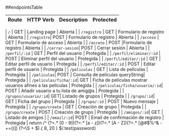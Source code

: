 ##endpointsTable

| Route     | HTTP Verb | Description     | Protected  |
| --------- | --------- | --------------- | ---------- |

| `/` | GET | Landing page | Abierta |
| `/registro` | GET | Formulario de registro | Abierta |
| `/registro`| POST | Formulario de registro | Abierta |
| `/acceso` | GET | Formulario de acceso | Abierta |
| `/acceso` | POST |Formulario de registro | Abierta |
| `/cerrar-sesion`| POST | Cerrar sesión | Abierta |
| `/perfil/:id` | GET | Perfil del usuario | Protegida |
| `/perfil/eliminar/:id` | POST | Eliminar perfil del usuario | Protegida |
| `/perfil/editar/:id` | GET | Editar perfil de usuario | Protegida |
| `/perfil/editar/:id` | POST | Editar perfil de usuario | Protegida |
| `/peliculas` | GET | Lista de películas | Protegida |
| `/peliculas`| POST | Consulta de películas queryString| Protegida |
| `/peliculas/ficha/:id`| GET | Ficha de películas mostrar usuarios afines a las películas | Protegida |
| `/peliculas/ficha/usuario/:id`| POST | Añadir usuario a tu lista de amig@s | Protegida |
| `/grupos/usuario/:id`| GET| Listado de grupos | Protegida |
| `/grupo/:id`| GET | Ficha del grupo | Protegida |
| `/grupo/:id` | POST | Nuevo mensaje | Protegida |
| `/grupo/create` | GET | Creación de grupo | Protegida |
| `/grupo/create` | POST | Creación de grupo | Protegida |
| `/amigos/:id`| GET | Listado de amigos |
| `/email/:id`| POST | Email de confirmación de registro | Protegida |
        return /^ (?=.* [0 - 9])(?=.* [a - z])(?=.* [A - Z])(?=.* [@#$%^& -+=()]) (?=\\S + $).{ 8, 20 } $/.test(password)

